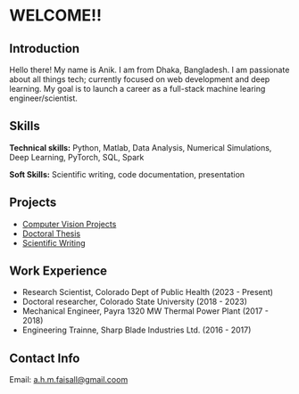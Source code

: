 # WELCOME!!
## Introduction
Hello there! My name is Anik. I am from Dhaka, Bangladesh. I am passionate about all things tech; currently focused on web development and deep learning. My goal is to launch a career as a full-stack machine learing engineer/scientist.

## Skills
**Technical skills:** Python, Matlab, Data Analysis, Numerical Simulations, Deep Learning, PyTorch, SQL, Spark

**Soft Skills:** Scientific writing, code documentation, presentation

## Projects

- [Computer Vision Projects](https://www.kaggle.com/anikfaisal/code)
- [Doctoral Thesis](https://www.proquest.com/openview/a5b5c0b81672c0c4426741428a1619cf/1?pq-origsite=gscholar&cbl=18750&diss=y)
- [Scientific Writing](https://scholar.google.com/citations?user=9Mi7dPEAAAAJ&hl=en)

## Work Experience
- Research Scientist, Colorado Dept of Public Health (2023 - Present)
- Doctoral researcher, Colorado State University (2018 - 2023)
- Mechanical Engineer, Payra 1320 MW Thermal Power Plant (2017 - 2018)
- Engineering Trainne, Sharp Blade Industries Ltd. (2016 - 2017)

## Contact Info
Email: a.h.m.faisall@gmail.coom

